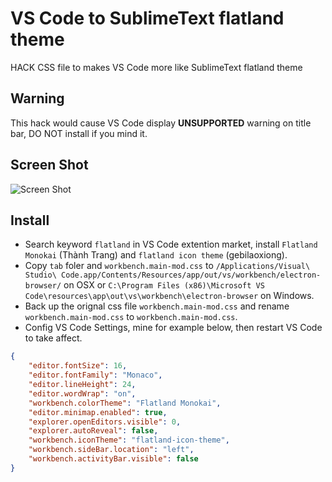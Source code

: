 # VS Code to SublimeText flatland theme
HACK CSS file to makes VS Code more like SublimeText flatland theme

Warning
----------
This hack would cause VS Code display **UNSUPPORTED** warning on title bar, DO NOT install if you mind it.

Screen Shot
----------
![Screen Shot](https://raw.githubusercontent.com/gbabook/vscode_to_sublimetext-flatland/master/screen_shot.png)

Install
----------
- Search keyword `flatland` in VS Code extention market, install `Flatland Monokai` (Thành Trang) and `flatland icon theme` (gebilaoxiong).
- Copy `tab` foler and `workbench.main-mod.css` to `/Applications/Visual\ Studio\ Code.app/Contents/Resources/app/out/vs/workbench/electron-browser/` on OSX or `C:\Program Files (x86)\Microsoft VS Code\resources\app\out\vs\workbench\electron-browser` on Windows.
- Back up the orignal css file `workbench.main-mod.css` and rename `workbench.main-mod.css` to `workbench.main-mod.css`.
- Config VS Code Settings, mine for example below, then restart VS Code to take affect.
``` json
{
    "editor.fontSize": 16,
    "editor.fontFamily": "Monaco",
    "editor.lineHeight": 24,
    "editor.wordWrap": "on",
    "workbench.colorTheme": "Flatland Monokai",
    "editor.minimap.enabled": true,
    "explorer.openEditors.visible": 0,
    "explorer.autoReveal": false,
    "workbench.iconTheme": "flatland-icon-theme",
    "workbench.sideBar.location": "left",
    "workbench.activityBar.visible": false
}
```
